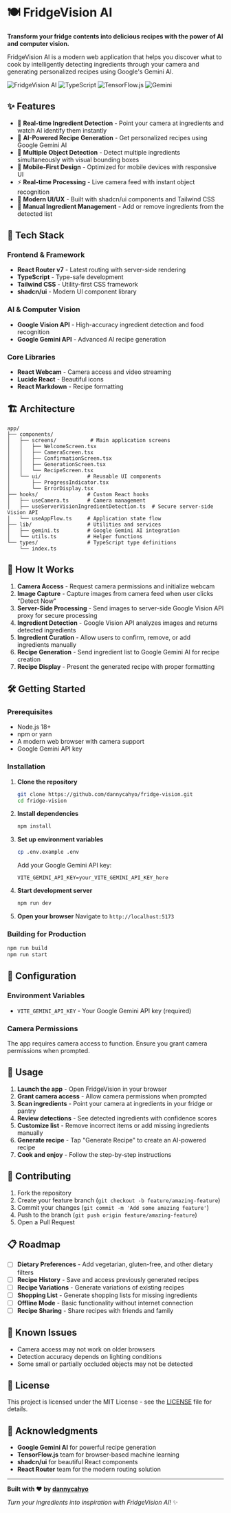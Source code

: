 # 🍽️ FridgeVision AI

**Transform your fridge contents into delicious recipes with the power of AI and computer vision.**

FridgeVision AI is a modern web application that helps you discover what to cook by intelligently detecting ingredients through your camera and generating personalized recipes using Google's Gemini AI.

![FridgeVision AI](https://img.shields.io/badge/React-Router-blue) ![TypeScript](https://img.shields.io/badge/TypeScript-Ready-blue) ![TensorFlow.js](https://img.shields.io/badge/TensorFlow.js-AI-orange) ![Gemini](https://img.shields.io/badge/Google-Gemini-green)

## ✨ Features

- 📸 **Real-time Ingredient Detection** - Point your camera at ingredients and watch AI identify them instantly
- 🤖 **AI-Powered Recipe Generation** - Get personalized recipes using Google Gemini AI
- 🎯 **Multiple Object Detection** - Detect multiple ingredients simultaneously with visual bounding boxes
- 📱 **Mobile-First Design** - Optimized for mobile devices with responsive UI
- ⚡ **Real-time Processing** - Live camera feed with instant object recognition
- 🎨 **Modern UI/UX** - Built with shadcn/ui components and Tailwind CSS
- 🔧 **Manual Ingredient Management** - Add or remove ingredients from the detected list

## 🚀 Tech Stack

### Frontend & Framework

- **React Router v7** - Latest routing with server-side rendering
- **TypeScript** - Type-safe development
- **Tailwind CSS** - Utility-first CSS framework
- **shadcn/ui** - Modern UI component library

### AI & Computer Vision

- **Google Vision API** - High-accuracy ingredient detection and food recognition
- **Google Gemini API** - Advanced AI recipe generation

### Core Libraries

- **React Webcam** - Camera access and video streaming
- **Lucide React** - Beautiful icons
- **React Markdown** - Recipe formatting

## 🏗️ Architecture

```
app/
├── components/
│   ├── screens/           # Main application screens
│   │   ├── WelcomeScreen.tsx
│   │   ├── CameraScreen.tsx
│   │   ├── ConfirmationScreen.tsx
│   │   ├── GenerationScreen.tsx
│   │   └── RecipeScreen.tsx
│   └── ui/               # Reusable UI components
│       ├── ProgressIndicator.tsx
│       └── ErrorDisplay.tsx
├── hooks/                # Custom React hooks
│   ├── useCamera.ts      # Camera management
│   ├── useServerVisionIngredientDetection.ts  # Secure server-side Vision API
│   └── useAppFlow.ts     # Application state flow
├── lib/                  # Utilities and services
│   ├── gemini.ts         # Google Gemini AI integration
│   └── utils.ts          # Helper functions
└── types/                # TypeScript type definitions
    └── index.ts
```

## 🎯 How It Works

1. **Camera Access** - Request camera permissions and initialize webcam
2. **Image Capture** - Capture images from camera feed when user clicks "Detect Now"
3. **Server-Side Processing** - Send images to server-side Google Vision API proxy for secure processing
4. **Ingredient Detection** - Google Vision API analyzes images and returns detected ingredients
5. **Ingredient Curation** - Allow users to confirm, remove, or add ingredients manually
6. **Recipe Generation** - Send ingredient list to Google Gemini AI for recipe creation
7. **Recipe Display** - Present the generated recipe with proper formatting

## 🛠️ Getting Started

### Prerequisites

- Node.js 18+
- npm or yarn
- A modern web browser with camera support
- Google Gemini API key

### Installation

1. **Clone the repository**

   ```bash
   git clone https://github.com/dannycahyo/fridge-vision.git
   cd fridge-vision
   ```

2. **Install dependencies**

   ```bash
   npm install
   ```

3. **Set up environment variables**

   ```bash
   cp .env.example .env
   ```

   Add your Google Gemini API key:

   ```env
   VITE_GEMINI_API_KEY=your_VITE_GEMINI_API_KEY_here
   ```

4. **Start development server**

   ```bash
   npm run dev
   ```

5. **Open your browser**
   Navigate to `http://localhost:5173`

### Building for Production

```bash
npm run build
npm run start
```

## 🔧 Configuration

### Environment Variables

- `VITE_GEMINI_API_KEY` - Your Google Gemini API key (required)

### Camera Permissions

The app requires camera access to function. Ensure you grant camera permissions when prompted.

## 📱 Usage

1. **Launch the app** - Open FridgeVision in your browser
2. **Grant camera access** - Allow camera permissions when prompted
3. **Scan ingredients** - Point your camera at ingredients in your fridge or pantry
4. **Review detections** - See detected ingredients with confidence scores
5. **Customize list** - Remove incorrect items or add missing ingredients manually
6. **Generate recipe** - Tap "Generate Recipe" to create an AI-powered recipe
7. **Cook and enjoy** - Follow the step-by-step instructions

## 🤝 Contributing

1. Fork the repository
2. Create your feature branch (`git checkout -b feature/amazing-feature`)
3. Commit your changes (`git commit -m 'Add some amazing feature'`)
4. Push to the branch (`git push origin feature/amazing-feature`)
5. Open a Pull Request

## 📋 Roadmap

- [ ] **Dietary Preferences** - Add vegetarian, gluten-free, and other dietary filters
- [ ] **Recipe History** - Save and access previously generated recipes
- [ ] **Recipe Variations** - Generate variations of existing recipes
- [ ] **Shopping List** - Generate shopping lists for missing ingredients
- [ ] **Offline Mode** - Basic functionality without internet connection
- [ ] **Recipe Sharing** - Share recipes with friends and family

## 🐛 Known Issues

- Camera access may not work on older browsers
- Detection accuracy depends on lighting conditions
- Some small or partially occluded objects may not be detected

## 📄 License

This project is licensed under the MIT License - see the [LICENSE](LICENSE) file for details.

## 🙏 Acknowledgments

- **Google Gemini AI** for powerful recipe generation
- **TensorFlow.js** team for browser-based machine learning
- **shadcn/ui** for beautiful React components
- **React Router** team for the modern routing solution

---

**Built with ❤️ by [dannycahyo](https://github.com/dannycahyo)**

_Turn your ingredients into inspiration with FridgeVision AI!_ ✨
